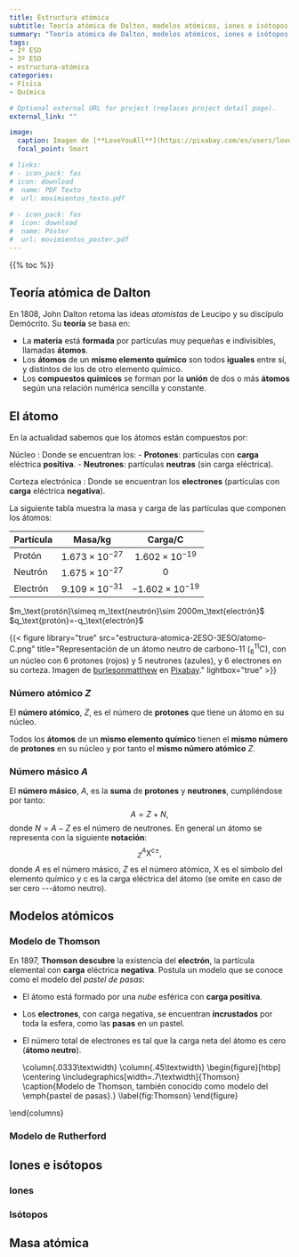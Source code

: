 ```yaml
---
title: Estructura atómica
subtitle: Teoría atómica de Dalton, modelos atómicos, iones e isótopos
summary: "Teoría atómica de Dalton, modelos atómicos, iones e isótopos."
tags:
- 2º ESO
- 3º ESO
- estructura-atómica
categories:
- Física
- Química

# Optional external URL for project (replaces project detail page).
external_link: ""

image:
  caption: Imagen de [**LoveYouAll**](https://pixabay.com/es/users/loveyouall-3307648/) en [Pixabay](https://pixabay.com/es/)
  focal_point: Smart

# links:
# - icon_pack: fas
# icon: download
#  name: PDF Texto
#  url: movimientos_texto.pdf
  
# - icon_pack: fas
#  icon: download
#  name: Póster
#  url: movimientos_poster.pdf  
---
```


{{% toc %}}

## Teoría atómica de Dalton
En 1808, John Dalton retoma las ideas *atomistas* de Leucipo y su discípulo Demócrito. Su **teoría** se basa en:

- La **materia** está **formada** por partículas muy pequeñas e indivisibles, llamadas **átomos**.
- Los **átomos** de un **mismo elemento químico** son todos **iguales** entre sí, y distintos de los de otro elemento químico.
- Los **compuestos químicos** se forman por la **unión** de dos o más **átomos** según una relación numérica sencilla y constante.

## El átomo
En la actualidad sabemos que los átomos están compuestos por:

Núcleo
: Donde se encuentran los: 
	- **Protones**: partículas con **carga** eléctrica **positiva**.
	- **Neutrones**: partículas **neutras** (sin carga eléctrica).

Corteza electrónica
: Donde se encuentran los **electrones** (partículas con **carga** eléctrica **negativa**).

La siguiente tabla muestra la masa y carga de las partículas que componen los átomos:

| Partícula | Masa/kg | Carga/C |
| --- | :---: | :---: |
| Protón | $1.673\times 10^{-27}$ | $1.602\times 10^{-19}$ |
| Neutrón | $1.675\times 10^{-27}$ | $0$ |
| Electrón | $9.109\times 10^{-31}$ | $-1.602\times 10^{-19}$ |
<td colspan=3>$m_\text{protón}\simeq m_\text{neutrón}\sim 2000m_\text{electrón}$<br>	
<td colspan=3>$q_\text{protón}=-q_\text{electrón}$

{{< figure library="true" src="estructura-atomica-2ESO-3ESO/atomo-C.png" title="Representación de un átomo neutro de carbono-11 ($^{11}_6 \mathrm{C}$), con un núcleo con 6 protones (rojos) y 5 neutrones (azules), y 6 electrones en su corteza. Imagen de [burlesonmatthew](https://pixabay.com/es/users/burlesonmatthew-3904514/) en [Pixabay](https://pixabay.com/es/)." lightbox="true" >}}									

### Número atómico $Z$
El **número atómico**, $Z$, es el número de **protones** que tiene un átomo en su núcleo.

Todos los **átomos** de un **mismo elemento químico** tienen el **mismo número** de **protones** en su núcleo y por tanto el **mismo número atómico** $Z$.

### Número másico $A$
El **número másico**, $A$, es la **suma** de **protones** y **neutrones**, cumpliéndose por tanto:		
$$
A = Z + N,
$$
donde $N=A-Z$ es el número de neutrones.
En general un átomo se representa con la siguiente **notación**:
$$
^{A}_{Z}\mathrm X^{\mathrm c \pm},
$$
donde $A$ es el número másico, $Z$ es el número atómico, $\mathrm{X}$ es el símbolo del elemento químico y $\mathrm c$ es la carga eléctrica del átomo (se omite en caso de ser cero ---átomo neutro).

## Modelos atómicos
### Modelo de Thomson
En 1897, **Thomson descubre** la existencia del **electrón**, la partícula elemental con **carga** eléctrica **negativa**. Postula un modelo que se conoce como el modelo del *pastel de pasas*:

- El átomo está formado por una *nube* esférica con **carga positiva**.
- Los **electrones**, con carga negativa, se encuentran **incrustados** por toda la esfera, como las **pasas** en un pastel.
- El número total de electrones es tal que la carga neta del átomo es cero (**átomo neutro**).
	
	\column{.0333\textwidth}
	\column{.45\textwidth}
	\begin{figure}[htbp]
		\centering
			\includegraphics[width=.7\textwidth]{Thomson}
		\caption{Modelo de Thomson, también conocido como modelo del \emph{pastel de pasas}.}
		\label{fig:Thomson}
	\end{figure}
	
\end{columns}		

### Modelo de Rutherford

## Iones e isótopos
### Iones
### Isótopos

## Masa atómica